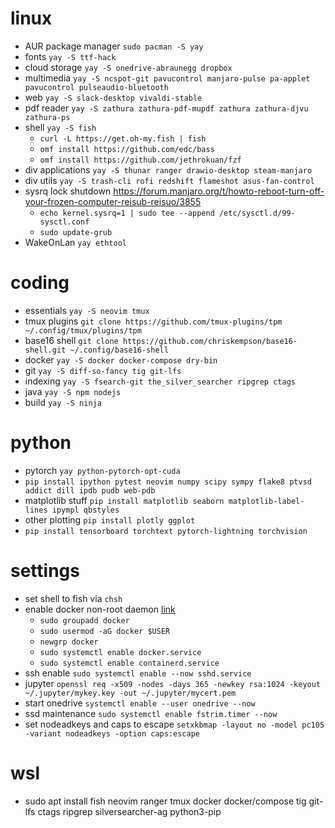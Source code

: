 # linux
* AUR package manager `sudo pacman -S yay`
* fonts `yay -S ttf-hack`
* cloud storage `yay -S onedrive-abraunegg dropbox`
* multimedia `yay -S ncspot-git pavucontrol manjaro-pulse pa-applet pavucontrol pulseaudio-bluetooth`
* web `yay -S slack-desktop vivaldi-stable`
* pdf reader `yay -S zathura zathura-pdf-mupdf zathura zathura-djvu zathura-ps`
* shell `yay -S fish`
  * `curl -L https://get.oh-my.fish | fish`
  * `omf install https://github.com/edc/bass`
  * `omf install https://github.com/jethrokuan/fzf`
* div applications `yay -S thunar ranger drawio-desktop steam-manjaro`
* div utils `yay -S trash-cli rofi redshift flameshot asus-fan-control`
* sysrq lock shutdown https://forum.manjaro.org/t/howto-reboot-turn-off-your-frozen-computer-reisub-reisuo/3855
  + `echo kernel.sysrq=1 | sudo tee --append /etc/sysctl.d/99-sysctl.conf`
  + `sudo update-grub`
* WakeOnLan `yay ethtool`

# coding
* essentials `yay -S neovim tmux`
* tmux plugins `git clone https://github.com/tmux-plugins/tpm ~/.config/tmux/plugins/tpm`
* base16 shell `git clone https://github.com/chriskempson/base16-shell.git ~/.config/base16-shell`
* docker `yay -S docker docker-compose dry-bin`
* git `yay -S diff-so-fancy tig git-lfs`
* indexing `yay -S fsearch-git the_silver_searcher ripgrep ctags`
* java `yay -S npm nodejs`
* build `yay -S ninja`

# python
* pytorch `yay python-pytorch-opt-cuda`
* `pip install ipython pytest neovim numpy scipy sympy flake8 ptvsd addict dill ipdb pudb web-pdb`
* matplotlib stuff `pip install matplotlib seaborn matplotlib-label-lines ipympl qbstyles`
* other plotting `pip install plotly ggplot`
* `pip install tensorboard torchtext pytorch-lightning torchvision`

# settings
* set shell to fish via `chsh`
* enable docker non-root daemon [link](https://docs.docker.com/engine/install/linux-postinstall)
  * `sudo groupadd docker`
  * `sudo usermod -aG docker $USER`
  * `newgrp docker`
  * `sudo systemctl enable docker.service`
  * `sudo systemctl enable containerd.service`
* ssh enable `sudo systemctl enable --now sshd.service`
* jupyter `openssl req -x509 -nodes -days 365 -newkey rsa:1024 -keyout ~/.jupyter/mykey.key -out ~/.jupyter/mycert.pem`
* start onedrive `systemctl enable --user onedrive --now`
* ssd maintenance `sudo systemctl enable fstrim.timer --now`
* set nodeadkeys and caps to escape `setxkbmap -layout no -model pc105 -variant nodeadkeys -option caps:escape`

# wsl
* sudo apt install fish neovim ranger tmux docker docker/compose tig git-lfs ctags ripgrep silversearcher-ag python3-pip
